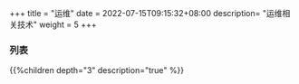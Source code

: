 +++
title = "运维"
date =  2022-07-15T09:15:32+08:00
description= "运维相关技术"
weight = 5
+++

### 列表

{{%children depth="3" description="true" %}}

